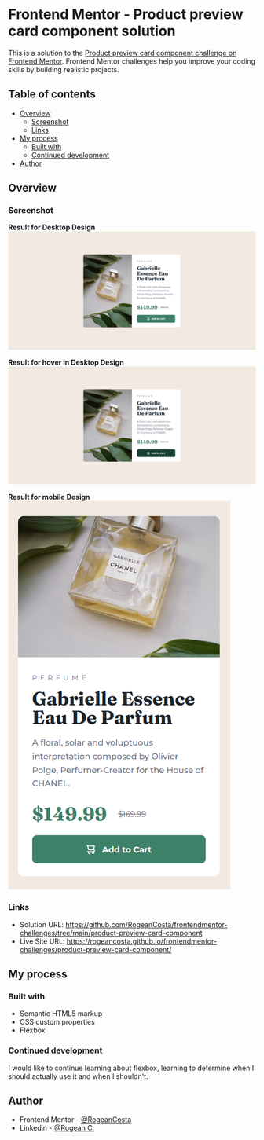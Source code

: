 # Frontend Mentor - Product preview card component solution

This is a solution to the [Product preview card component challenge on Frontend Mentor](https://www.frontendmentor.io/challenges/product-preview-card-component-GO7UmttRfa). Frontend Mentor challenges help you improve your coding skills by building realistic projects.

## Table of contents

- [Overview](#overview)
  - [Screenshot](#screenshot)
  - [Links](#links)
- [My process](#my-process)
  - [Built with](#built-with)
  - [Continued development](#continued-development)
- [Author](#author)

## Overview

### Screenshot

**Result for Desktop Design**
![](./design/product-preview-card-component-desktop-solution.PNG)

**Result for hover in Desktop Design**
![](./design/product-preview-card-component-desktop-hover-solution.PNG)

**Result for mobile Design**
![](./design/product-preview-card-component-mobile-solution.PNG)

### Links

- Solution URL: https://github.com/RogeanCosta/frontendmentor-challenges/tree/main/product-preview-card-component
- Live Site URL: https://rogeancosta.github.io/frontendmentor-challenges/product-preview-card-component/

## My process

### Built with

- Semantic HTML5 markup
- CSS custom properties
- Flexbox

### Continued development

I would like to continue learning about flexbox, learning to determine when I should actually use it and when I shouldn't.

## Author

- Frontend Mentor - [@RogeanCosta](https://www.frontendmentor.io/profile/RogeanCosta)
- Linkedin - [@Rogean C.](https://www.linkedin.com/in/rogean-c-884a01b8)
